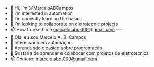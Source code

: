 - 👋 Hi, I’m @MarceloABCampos
- 👀 I’m interested in automation
- 🌱 I’m currently learning the basics
- 💞️ I’m looking to collaborate on eletrotecnic projects
- 📫 How to reach me marcelo.abc.009@gmail.com
                ---
- 👋 Olá, eu sou Marcelo A. B. Campos
- 👀 Interessado em automação
- 🌱 Aprendendo o basico sobre programação
- 💞️ Gostaria de aprender e colabocar com projetos de eletrotecnica
- 📫 Contato: marcelo.abc.009@gmail.com

<!---
MarceloABCampos/MarceloABCampos is a ✨ special ✨ repository because its `README.md` (this file) appears on your GitHub profile.
You can click the Preview link to take a look at your changes.
--->
